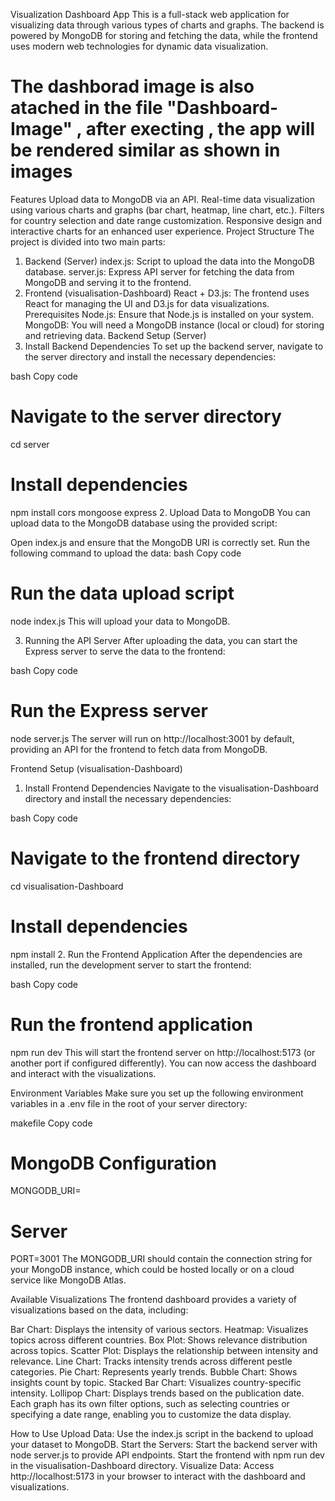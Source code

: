 Visualization Dashboard App
This is a full-stack web application for visualizing data through various types of charts and graphs. The backend is powered by MongoDB for storing and fetching the data, while the frontend uses modern web technologies for dynamic data visualization.

# The dashborad image is also atached in the file "Dashboard-Image" , after execting , the app will be rendered similar as shown in images 

Features
Upload data to MongoDB via an API.
Real-time data visualization using various charts and graphs (bar chart, heatmap, line chart, etc.).
Filters for country selection and date range customization.
Responsive design and interactive charts for an enhanced user experience.
Project Structure
The project is divided into two main parts:

1. Backend (Server)
index.js: Script to upload the data into the MongoDB database.
server.js: Express API server for fetching the data from MongoDB and serving it to the frontend.
2. Frontend (visualisation-Dashboard)
React + D3.js: The frontend uses React for managing the UI and D3.js for data visualizations.
Prerequisites
Node.js: Ensure that Node.js is installed on your system.
MongoDB: You will need a MongoDB instance (local or cloud) for storing and retrieving data.
Backend Setup (Server)
1. Install Backend Dependencies
To set up the backend server, navigate to the server directory and install the necessary dependencies:

bash
Copy code
# Navigate to the server directory
cd server

# Install dependencies
npm install cors mongoose express
2. Upload Data to MongoDB
You can upload data to the MongoDB database using the provided script:

Open index.js and ensure that the MongoDB URI is correctly set.
Run the following command to upload the data:
bash
Copy code
# Run the data upload script
node index.js
This will upload your data to MongoDB.

3. Running the API Server
After uploading the data, you can start the Express server to serve the data to the frontend:

bash
Copy code
# Run the Express server
node server.js
The server will run on http://localhost:3001 by default, providing an API for the frontend to fetch data from MongoDB.

Frontend Setup (visualisation-Dashboard)
1. Install Frontend Dependencies
Navigate to the visualisation-Dashboard directory and install the necessary dependencies:

bash
Copy code
# Navigate to the frontend directory
cd visualisation-Dashboard

# Install dependencies
npm install
2. Run the Frontend Application
After the dependencies are installed, run the development server to start the frontend:

bash
Copy code
# Run the frontend application
npm run dev
This will start the frontend server on http://localhost:5173 (or another port if configured differently). You can now access the dashboard and interact with the visualizations.

Environment Variables
Make sure you set up the following environment variables in a .env file in the root of your server directory:

makefile
Copy code
# MongoDB Configuration
MONGODB_URI=<your-mongodb-connection-string>

# Server
PORT=3001
The MONGODB_URI should contain the connection string for your MongoDB instance, which could be hosted locally or on a cloud service like MongoDB Atlas.

Available Visualizations
The frontend dashboard provides a variety of visualizations based on the data, including:

Bar Chart: Displays the intensity of various sectors.
Heatmap: Visualizes topics across different countries.
Box Plot: Shows relevance distribution across topics.
Scatter Plot: Displays the relationship between intensity and relevance.
Line Chart: Tracks intensity trends across different pestle categories.
Pie Chart: Represents yearly trends.
Bubble Chart: Shows insights count by topic.
Stacked Bar Chart: Visualizes country-specific intensity.
Lollipop Chart: Displays trends based on the publication date.
Each graph has its own filter options, such as selecting countries or specifying a date range, enabling you to customize the data display.

How to Use
Upload Data: Use the index.js script in the backend to upload your dataset to MongoDB.
Start the Servers:
Start the backend server with node server.js to provide API endpoints.
Start the frontend with npm run dev in the visualisation-Dashboard directory.
Visualize Data: Access http://localhost:5173 in your browser to interact with the dashboard and visualizations.